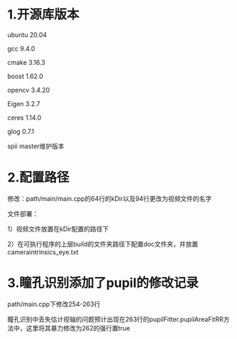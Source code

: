 # 1.开源库版本
 ubuntu 20.04
 
 gcc 9.4.0
 
 cmake 3.16.3

 boost 1.62.0
 
 opencv 3.4.20
 
 Eigen 3.2.7
 
 ceres 1.14.0
 
 glog 0.7.1
 
 spii master维护版本
# 2.配置路径
 修改：path/main/main.cpp的64行的kDir以及94行更改为视频文件的名字
 
 文件部署：
 
 1）视频文件放置在kDir配置的路径下 
 
 2）在可执行程序的上层build的文件夹路径下配置doc文件夹，并放置cameraintrinsics_eye.txt
# 3.瞳孔识别添加了pupil的修改记录
 path/main.cpp下修改254-263行
 
 瞳孔识别中丢失估计视轴的问题预计出现在263行的pupilFitter.pupilAreaFitRR方法中，这里将其暴力修改为262的强行置true

